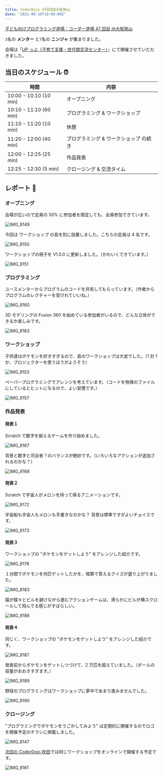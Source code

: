 ```yaml
---
title: CoderDojo 47回目@大阪狭山
date: "2021-09-19T10:00:00Z"
---
```


[子ども向けプログラミング道場：コーダー道場 47 回目 @大阪狭山](https://coderdojo-hommachi.doorkeeper.jp/events/126328)

`3`名の **メンター** と`7`名の **ニンジャ** が集まりました。

会場は「[UP っぷ（子育て支援・世代間交流センター）](http://www.city.osakasayama.osaka.jp/kosodate_kyoiku/kosodate/upp_kosodatesiensedaikankouryuusenta1/index.html)」にて開催させていただきました。

## 当日のスケジュール ⏰

| 時間                   | 内容                                   |
| ---------------------- | -------------------------------------- |
| 10:00 - 10:10 (10 min) | オープニング                           |
| 10:10 - 11:10 (60 min) | プログラミング & ワークショップ        |
| 11:10 - 11:20 (10 min) | 休憩                                   |
| 11:20 - 12:00 (40 min) | プログラミング & ワークショップ の続き |
| 12:00 - 12:25 (25 min) | 作品発表                               |
| 12:25 - 12:30 (5 min)  | クロージング & 交流タイム              |

## レポート 📝

### オープニング

会場が広いので定員の 50% に参加者を限定しても、全員参加できています。

![IMG_9149](./IMG_9149.jpeg)

今回は ワークショップ の島を別に設置しました。こちらの定員は 4 名です。

![IMG_9150](./IMG_9150.jpeg)

ワークショップの冊子を V1.0.0 に更新しました。（かわいくできています。）

![IMG_9151](./IMG_9151.jpeg)

### プログラミング

ユースメンターからプログラムのコードを共有してもらっています。（作者からプログラムのレクチャーを受けれていいね。）

![IMG_9160](./IMG_9160.jpeg)

3D モデリングの Fusion 360 を始めている参加者がいるので、どんな立体ができるか楽しみです。

![IMG_9163](./IMG_9163.jpeg)

### ワークショップ

子供達はポケモンを好きすぎるので、島のワークショップは大変でした。（1 対 1 か、プロジェクターを使うほうがよさそう）

![IMG_9153](./IMG_9153.jpeg)

ペーパープログラミングでアレンジを考えています。（コードを物理のファイルにしているとヒントになるので、よい習慣です。）

![IMG_9157](./IMG_9157.jpeg)

### 作品発表

#### 発表１

Scratch で数字を揃えるゲームを作り始めました。

![IMG_9167](./IMG_9167.jpeg)

背景と数字と司会者？のバランスが絶妙です。（いろいろなアクションが追加されるのかな？）

![IMG_9168](./IMG_9168.jpeg)

#### 発表２

Scratch で宇宙人がメロンを持って帰るアニメーションです。

![IMG_9172](./IMG_9172.jpeg)

宇宙船も宇宙人もメロンも手書きなのかな？ 背景は標準ですがよいチョイスです。

![IMG_9173](./IMG_9173.jpeg)

#### 発表３

ワークショップの "ポケモンをゲットしよう" をアレンジした紹介です。

![IMG_9178](./IMG_9178.jpeg)

１分間でポケモンを何匹ゲットしたかを、暗算で答えるクイズが盛り上がりました。

![IMG_9183](./IMG_9183.jpeg)

猫が蝶々とビルを避けながら進むアクションゲームは、滑らかにビルが横スクロールして飛んでる感じがすばらしい。

![IMG_9186](./IMG_9186.jpeg)

#### 発表４

同じく、ワークショップの "ポケモンをゲットしよう" をアレンジした紹介です。

![IMG_9187](./IMG_9187.jpeg)

発表前からポケモンをゲットしつづけて、2 万匹を超えていました。（ボールの容量がおおきすぎます。）

![IMG_9189](./IMG_9189.jpeg)

野球のプログラミングはワークショップに夢中であまり進みませんでした。

![IMG_9190](./IMG_9190.jpeg)

### クロージング

"プログラミングでポケモンをうごかしてみよう" は定期的に開催するのでロゴを開催予定のチラシに掲載しました。

![IMG_9147](./IMG_9147.jpeg)

[次回の CoderDojo 吹田](https://coderdojo-suita.doorkeeper.jp/events/126277)では同じワークショップをオンラインで開催する予定です。

![IMG_9161](./IMG_9161.jpeg)
